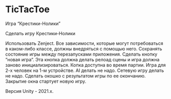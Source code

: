# TicTacToe
Игра “Крестики-Нолики”

Сделать игру Крестики-Нолики

Использовать Zenject. Все зависимости, которые могут потребоваться в каком-либо классе, должны внедряться с помощью него.
Сохранять состояние игры между перезапусками приложения.
Сделать кнопку “новая игра“. Эта кнопка должна делать релоад сцены и игра должна заново инициализироваться. Копка доступна во время партии.
Игра для 2-х человек на 1-м устройстве. AI делать не надо. Сетевую игру делать не надо.
Сделать окошко с результатом игры по ее окончанию. Закрытие окна стартует новую игру.

Версия Unity - 2021.x.
